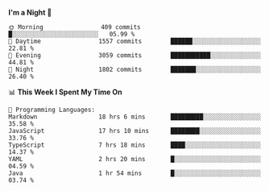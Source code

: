 <!--START_SECTION:waka-->
**I'm a Night 🦉** 

```text
🌞 Morning                409 commits         █░░░░░░░░░░░░░░░░░░░░░░░░   05.99 % 
🌆 Daytime                1557 commits        ██████░░░░░░░░░░░░░░░░░░░   22.81 % 
🌃 Evening                3059 commits        ███████████░░░░░░░░░░░░░░   44.81 % 
🌙 Night                  1802 commits        ███████░░░░░░░░░░░░░░░░░░   26.40 % 
```


📊 **This Week I Spent My Time On** 

```text
💬 Programming Languages: 
Markdown                 18 hrs 6 mins       █████████░░░░░░░░░░░░░░░░   35.58 % 
JavaScript               17 hrs 10 mins      ████████░░░░░░░░░░░░░░░░░   33.76 % 
TypeScript               7 hrs 18 mins       ████░░░░░░░░░░░░░░░░░░░░░   14.37 % 
YAML                     2 hrs 20 mins       █░░░░░░░░░░░░░░░░░░░░░░░░   04.59 % 
Java                     1 hr 54 mins        █░░░░░░░░░░░░░░░░░░░░░░░░   03.74 % 
```


<!--END_SECTION:waka-->
